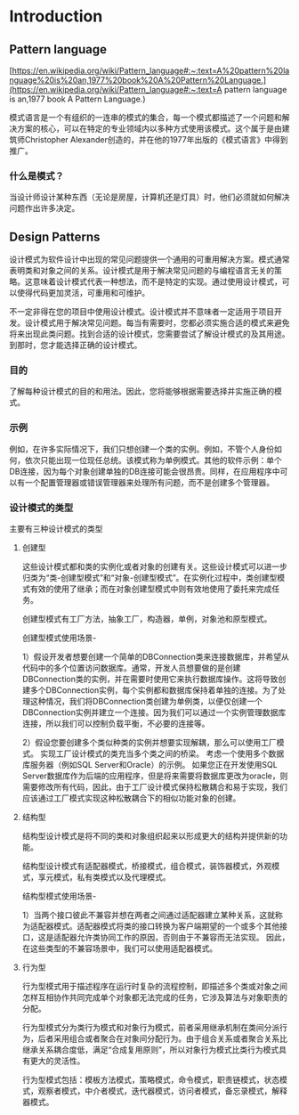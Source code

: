# Introduction

## Pattern language

[https://en.wikipedia.org/wiki/Pattern_language#:~:text=A%20pattern%20language%20is%20an,1977%20book%20A%20Pattern%20Language.](https://en.wikipedia.org/wiki/Pattern_language#:~:text=A pattern language is an,1977 book A Pattern Language.)

模式语言是一个有组织的一连串的模式的集合，每一个模式都描述了一个问题和解决方案的核心，可以在特定的专业领域内以多种方式使用该模式。这个属于是由建筑师Christopher Alexander创造的，并在他的1977年出版的《模式语言》中得到推广。

### 什么是模式？

当设计师设计某种东西（无论是房屋，计算机还是灯具）时，他们必须就如何解决问题作出许多决定。

## Design Patterns

设计模式为软件设计中出现的常见问题提供一个通用的可重用解决方案。模式通常表明类和对象之间的关系。设计模式是用于解决常见问题的与编程语言无关的策略。这意味着设计模式代表一种想法，而不是特定的实现。通过使用设计模式，可以使得代码更加灵活，可重用和可维护。

不一定非得在您的项目中使用设计模式。设计模式并不意味者一定适用于项目开发。设计模式用于解决常见问题。每当有需要时，您都必须实施合适的模式来避免将来出现此类问题。找到合适的设计模式，您需要尝试了解设计模式的及其用途。到那时，您才能选择正确的设计模式。

### 目的

了解每种设计模式的目的和用法。因此，您将能够根据需要选择并实施正确的模式。

### 示例

例如，在许多实际情况下，我们只想创建一个类的实例。例如，不管个人身份如何，依次只能出现一位现任总统。该模式称为单例模式。其他的软件示例：单个DB连接，因为每个对象创建单独的DB连接可能会很昂贵。同样，在应用程序中可以有一个配置管理器或错误管理器来处理所有问题，而不是创建多个管理器。

### 设计模式的类型

主要有三种设计模式的类型

1. 创建型

   这些设计模式都和类的实例化或者对象的创建有关。这些设计模式可以进一步归类为“类-创建型模式”和“对象-创建型模式”。在实例化过程中，类创建型模式有效的使用了继承；而在对象创建型模式中则有效地使用了委托来完成任务。

   创建型模式有工厂方法，抽象工厂，构造器，单例，对象池和原型模式。

   创建型模式使用场景-

   1）假设开发者想要创建一个简单的DBConnection类来连接数据库，并希望从代码中的多个位置访问数据库。通常，开发人员想要做的是创建DBConnection类的实例，并在需要时使用它来执行数据库操作。这将导致创建多个DBConnection实例，每个实例都和数据库保持着单独的连接。为了处理这种情况，我们将DBConnection类创建为单例类，以便仅创建一个DBConnection实例并建立一个连接。因为我们可以通过一个实例管理数据库连接，所以我们可以控制负载平衡，不必要的连接等。

   2）假设您要创建多个类似种类的实例并想要实现解耦，那么可以使用工厂模式。 实现工厂设计模式的类充当多个类之间的桥梁。 考虑一个使用多个数据库服务器（例如SQL Server和Oracle）的示例。 如果您正在开发使用SQL Server数据库作为后端的应用程序，但是将来需要将数据库更改为oracle，则需要修改所有代码，因此，由于工厂设计模式保持松散耦合和易于实现，我们应该通过工厂模式实现这种松散耦合下的相似功能对象的创建。

2. 结构型

   结构型设计模式是将不同的类和对象组织起来以形成更大的结构并提供新的功能。

   结构型设计模式有适配器模式，桥接模式，组合模式，装饰器模式，外观模式，享元模式，私有类模式以及代理模式。

   结构型模式使用场景-

   1）当两个接口彼此不兼容并想在两者之间通过适配器建立某种关系，这就称为适配器模式。适配器模式将类的接口转换为客户端期望的一个或多个其他接口，这是适配器允许类协同工作的原因，否则由于不兼容而无法实现。 因此，在这些类型的不兼容场景中，我们可以使用适配器模式。

3. 行为型

   行为型模式用于描述程序在运行时复杂的流程控制，即描述多个类或对象之间怎样互相协作共同完成单个对象都无法完成的任务，它涉及算法与对象职责的分配。

   行为型模式分为类行为模式和对象行为模式，前者采用继承机制在类间分派行为，后者采用组合或者聚合在对象间分配行为。由于组合关系或者聚合关系比继承关系耦合度低，满足“合成复用原则”，所以对象行为模式比类行为模式具有更大的灵活性。

   行为型模式包括：模板方法模式，策略模式，命令模式，职责链模式，状态模式，观察者模式，中介者模式，迭代器模式，访问者模式，备忘录模式，解释器模式。
